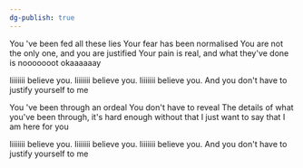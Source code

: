 ```yaml
---
dg-publish: true
---
```

You 've been fed all these lies
Your fear has been normalised
You are not the only one, and you are justified
Your pain is real, and what they've done is nooooooot okaaaaaay

Iiiiiiii believe you. Iiiiiiii believe you. Iiiiiiii believe you.
And you don't have to justify yourself to me

You 've been through an ordeal
You don't have to reveal
The details of what you've been through, it's hard enough without that
I just want to say that I am here for you

Iiiiiiii believe you. Iiiiiiii believe you. Iiiiiiii believe you.
And you don't have to justify yourself to me
